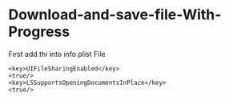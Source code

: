 # Download-and-save-file-With-Progress

First add thi into info.plist File

	<key>UIFileSharingEnabled</key>
	<true/>
	<key>LSSupportsOpeningDocumentsInPlace</key>
	<true/>
  
  
